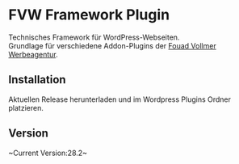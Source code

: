 # FVW Framework Plugin

Technisches Framework für WordPress-Webseiten.  
Grundlage für verschiedene Addon-Plugins der [Fouad Vollmer Werbeagentur](https://werbeagentur.fouadvollmer.de).

## Installation

Aktuellen Release herunterladen und im Wordpress Plugins Ordner platzieren.

## Version

~Current Version:28.2~
